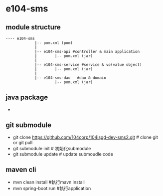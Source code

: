 # e104-sms 
## module structure
```
---- e104-sms
             |-- pom.xml (pom)
             |
             |-- e104-sms-api #controller & main application
             |        |-- pom.xml (jar)
             |
             |-- e104-sms-service #service & vo(value object)
             |        |-- pom.xml (jar)
             |
             |-- e104-sms-dao   #dao & domain
                      |-- pom.xml (jar)
 ```            
             
## java package
*   
## git submodule 
* git clone https://github.com/104corp/104isgd-dev-sms2.git # clone git or git pull
* git submodule init # 初始化submodule
* git submodule update # update submoudle code

## maven cli
* mvn clean install #執行mavn install
* mvn spring-boot:run #執行application
